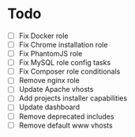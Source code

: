 Todo
====

- [ ] Fix Docker role
- [ ] Fix Chrome installation role
- [ ] Fix PhantomJS role
- [ ] Fix MySQL role config tasks
- [ ] Fix Composer role conditionals
- [ ] Remove nginx role
- [ ] Update Apache vhosts
- [ ] Add projects installer capabilities
- [ ] Update dashboard
- [ ] Remove deprecated includes
- [ ] Remove default www vhosts
